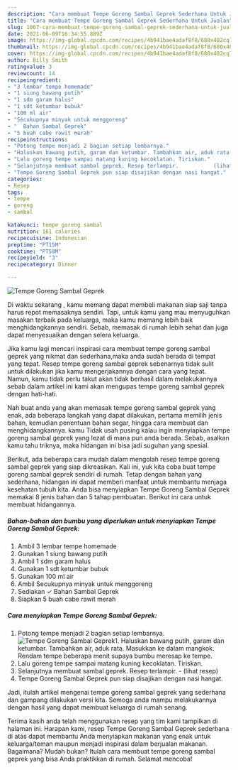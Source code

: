 ```yaml
---
description: "Cara membuat Tempe Goreng Sambal Geprek Sederhana Untuk Jualan"
title: "Cara membuat Tempe Goreng Sambal Geprek Sederhana Untuk Jualan"
slug: 1067-cara-membuat-tempe-goreng-sambal-geprek-sederhana-untuk-jualan
date: 2021-06-09T16:34:55.889Z
image: https://img-global.cpcdn.com/recipes/4b941bae4adaf8f8/680x482cq70/tempe-goreng-sambal-geprek-foto-resep-utama.jpg
thumbnail: https://img-global.cpcdn.com/recipes/4b941bae4adaf8f8/680x482cq70/tempe-goreng-sambal-geprek-foto-resep-utama.jpg
cover: https://img-global.cpcdn.com/recipes/4b941bae4adaf8f8/680x482cq70/tempe-goreng-sambal-geprek-foto-resep-utama.jpg
author: Billy Smith
ratingvalue: 3
reviewcount: 14
recipeingredient:
- "3 lembar tempe homemade"
- "1 siung bawang putih"
- "1 sdm garam halus"
- "1 sdt ketumbar bubuk"
- "100 ml air"
- "Secukupnya minyak untuk menggoreng"
- "  Bahan Sambal Geprek"
- "5 buah cabe rawit merah"
recipeinstructions:
- "Potong tempe menjadi 2 bagian setiap lembarnya."
- "Haluskan bawang putih, garam dan ketumbar. Tambahkan air, aduk rata. Masukkan ke dalam mangkok. Rendam tempe beberapa menit supaya bumbu meresap ke tempe."
- "Lalu goreng tempe sampai matang kuning kecoklatan. Tiriskan."
- "Selanjutnya membuat sambal geprek. Resep terlampir.           (lihat resep)"
- "Tempe Goreng Sambal Geprek pun siap disajikan dengan nasi hangat."
categories:
- Resep
tags:
- tempe
- goreng
- sambal

katakunci: tempe goreng sambal 
nutrition: 161 calories
recipecuisine: Indonesian
preptime: "PT15M"
cooktime: "PT58M"
recipeyield: "3"
recipecategory: Dinner

---
```



![Tempe Goreng Sambal Geprek](https://img-global.cpcdn.com/recipes/4b941bae4adaf8f8/680x482cq70/tempe-goreng-sambal-geprek-foto-resep-utama.jpg)

Di waktu  sekarang , kamu memang dapat membeli makanan siap saji tanpa harus repot memasaknya sendiri. Tapi, untuk kamu yang mau menyuguhkan masakan terbaik pada keluarga, maka kamu memang lebih baik menghidangkannya sendiri. Sebab, memasak di rumah lebih sehat dan juga dapat menyesuaikan dengan selera keluarga.

Jika kamu lagi mencari inspirasi cara membuat tempe goreng sambal geprek yang nikmat dan sederhana,maka anda sudah berada di tempat yang tepat. Resep tempe goreng sambal geprek  sebenarnya tidak sulit untuk dilakukan jika kamu mengerjakannya dengan cara yang tepat. Namun, kamu tidak perlu takut akan tidak berhasil dalam melakukannya 
sebab dalam artikel ini kami akan mengupas tempe goreng sambal geprek dengan hati-hati.  



Nah buat anda yang akan memasak tempe goreng sambal geprek yang enak, ada beberapa langkah yang dapat dilakukan, pertama memilih jenis bahan, kemudian penentuan bahan segar, hingga cara membuat dan menghidangkannya. kamu Tidak usah pusing kalau ingin menyiapkan tempe goreng sambal geprek yang lezat di mana pun anda berada. Sebab, asalkan kamu  tahu triknya, maka hidangan ini bisa jadi suguhan yang spesial.

Berikut, ada beberapa cara mudah dalam mengolah resep tempe goreng sambal geprek yang siap dikreasikan. Kali ini, yuk kita coba buat tempe goreng sambal geprek sendiri di rumah. Tetap dengan bahan yang sederhana, hidangan ini dapat memberi manfaat untuk membantu menjaga kesehatan tubuh kita. Anda bisa menyiapkan Tempe Goreng Sambal Geprek memakai 8 jenis bahan dan 5 tahap pembuatan. Berikut ini cara untuk membuat hidangannya.

<!--inarticleads1-->

##### Bahan-bahan dan bumbu yang diperlukan untuk menyiapkan Tempe Goreng Sambal Geprek:

1. Ambil 3 lembar tempe homemade
1. Gunakan 1 siung bawang putih
1. Ambil 1 sdm garam halus
1. Gunakan 1 sdt ketumbar bubuk
1. Gunakan 100 ml air
1. Ambil Secukupnya minyak untuk menggoreng
1. Sediakan  ✓ Bahan Sambal Geprek
1. Siapkan 5 buah cabe rawit merah




<!--inarticleads2-->

##### Cara menyiapkan Tempe Goreng Sambal Geprek:

1. Potong tempe menjadi 2 bagian setiap lembarnya.
<img src="https://img-global.cpcdn.com/steps/7d2bef83572c1cba/160x128cq70/tempe-goreng-sambal-geprek-langkah-memasak-1-foto.jpg" alt="Tempe Goreng Sambal Geprek">1. Haluskan bawang putih, garam dan ketumbar. Tambahkan air, aduk rata. Masukkan ke dalam mangkok. Rendam tempe beberapa menit supaya bumbu meresap ke tempe.
1. Lalu goreng tempe sampai matang kuning kecoklatan. Tiriskan.
1. Selanjutnya membuat sambal geprek. Resep terlampir. -           (lihat resep)
1. Tempe Goreng Sambal Geprek pun siap disajikan dengan nasi hangat.




Jadi, itulah artikel mengenai  tempe goreng sambal geprek  yang sederhana dan gampang dilakukan versi kita. Semoga anda mampu melakukannya dengan hasil yang dapat membuat keluarga di rumah senang. 

Terima kasih anda telah menggunakan resep yang tim kami tampilkan di halaman ini. Harapan kami, resep  Tempe Goreng Sambal Geprek sederhana di atas dapat membantu Anda menyiapkan makanan yang enak untuk keluarga/teman maupun menjadi inspirasi dalam berjualan makanan. Bagaimana? Mudah bukan? Itulah cara membuat tempe goreng sambal geprek yang bisa Anda praktikkan di rumah. Selamat mencoba!

